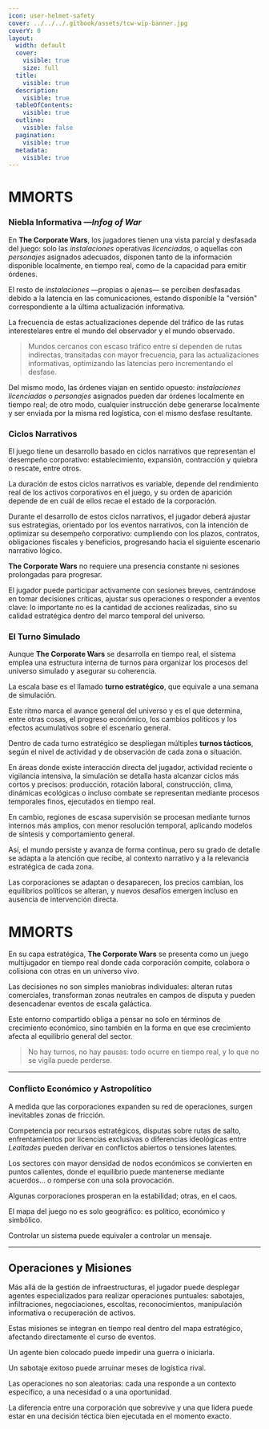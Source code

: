 ```yaml
---
icon: user-helmet-safety
cover: ../../../.gitbook/assets/tcw-wip-banner.jpg
coverY: 0
layout:
  width: default
  cover:
    visible: true
    size: full
  title:
    visible: true
  description:
    visible: true
  tableOfContents:
    visible: true
  outline:
    visible: false
  pagination:
    visible: true
  metadata:
    visible: true
---
```


# MMORTS


### Niebla Informativa —_Infog of War_

En **The Corporate Wars**, los jugadores tienen una vista parcial y desfasada del juego: solo las _instalaciones_ operativas _licenciadas_, o aquellas con _personajes_ asignados adecuados, disponen tanto de la información disponible localmente, en tiempo real, como de la capacidad para emitir órdenes.

El resto de _instalaciones_ —propias o ajenas— se perciben desfasadas debido a la latencia en las comunicaciones, estando disponible la "versión" correspondiente a la última actualización informativa.

La frecuencia de estas actualizaciones depende del tráfico de las rutas interestelares entre el mundo del observador y el mundo observado.

> Mundos cercanos con escaso tráfico entre sí dependen de rutas indirectas, transitadas con mayor frecuencia, para las actualizaciones informativas, optimizando las latencias pero incrementando el desfase.

Del mismo modo, las órdenes viajan en sentido opuesto: _instalaciones_ _licenciadas_ o _personajes_ asignados pueden dar órdenes localmente en tiempo real; de otro modo, cualquier instrucción debe generarse localmente y ser enviada por la misma red logística, con el mismo desfase resultante.

### Ciclos Narrativos

El juego tiene un desarrollo basado en ciclos narrativos que representan el desempeño corporativo: establecimiento, expansión, contracción y quiebra o rescate, entre otros.

La duración de estos ciclos narrativos es variable, depende del rendimiento real de los activos corporativos en el juego, y su orden de aparición depende de en cuál de ellos recae el estado de la corporación.

Durante el desarrollo de estos ciclos narrativos, el jugador deberá ajustar sus estrategias, orientado por los eventos narrativos, con la intención de optimizar su desempeño corporativo: cumpliendo con los plazos, contratos, obligaciones fiscales y beneficios, progresando hacia el siguiente escenario narrativo lógico.

**The Corporate Wars** no requiere una presencia constante ni sesiones prolongadas para progresar.

El jugador puede participar activamente con sesiones breves, centrándose en tomar decisiones críticas, ajustar sus operaciones o responder a eventos clave: lo importante no es la cantidad de acciones realizadas, sino su calidad estratégica dentro del marco temporal del universo.


### El Turno Simulado

Aunque **The Corporate Wars** se desarrolla en tiempo real, el sistema emplea una estructura interna de turnos para organizar los procesos del universo simulado y asegurar su coherencia.

La escala base es el llamado **turno estratégico**, que equivale a una semana de simulación.

Este ritmo marca el avance general del universo y es el que determina, entre otras cosas, el progreso económico, los cambios políticos y los efectos acumulativos sobre el escenario general.

Dentro de cada turno estratégico se despliegan múltiples **turnos tácticos**, según el nivel de actividad y de observación de cada zona o situación.

En áreas donde existe interacción directa del jugador, actividad reciente o vigilancia intensiva, la simulación se detalla hasta alcanzar ciclos más cortos y precisos: producción, rotación laboral, construcción, clima, dinámicas ecológicas o incluso combate se representan mediante procesos temporales finos, ejecutados en tiempo real.

En cambio, regiones de escasa supervisión se procesan mediante turnos internos más amplios, con menor resolución temporal, aplicando modelos de síntesis y comportamiento general.

Así, el mundo persiste y avanza de forma continua, pero su grado de detalle se adapta a la atención que recibe, al contexto narrativo y a la relevancia estratégica de cada zona.

Las corporaciones se adaptan o desaparecen, los precios cambian, los equilibrios políticos se alteran, y nuevos desafíos emergen incluso en ausencia de intervención directa.










# MMORTS

En su capa estratégica, **The Corporate Wars** se presenta como un juego multijugador en tiempo real donde cada corporación compite, colabora o colisiona con otras en un universo vivo.

Las decisiones no son simples maniobras individuales: alteran rutas comerciales, transforman zonas neutrales en campos de disputa y pueden desencadenar eventos de escala galáctica.

Este entorno compartido obliga a pensar no solo en términos de crecimiento económico, sino también en la forma en que ese crecimiento afecta al equilibrio general del sector.

> No hay turnos, no hay pausas: todo ocurre en tiempo real, y lo que no se vigila puede perderse.

***

### Conflicto Económico y Astropolítico

A medida que las corporaciones expanden su red de operaciones, surgen inevitables zonas de fricción.

Competencia por recursos estratégicos, disputas sobre rutas de salto, enfrentamientos por licencias exclusivas o diferencias ideológicas entre _Lealtades_ pueden derivar en conflictos abiertos o tensiones latentes.

Los sectores con mayor densidad de nodos económicos se convierten en puntos calientes, donde el equilibrio puede mantenerse mediante acuerdos... o romperse con una sola provocación.

Algunas corporaciones prosperan en la estabilidad; otras, en el caos.

El mapa del juego no es solo geográfico: es político, económico y simbólico.

Controlar un sistema puede equivaler a controlar un mensaje.

***

## Operaciones y Misiones

Más allá de la gestión de infraestructuras, el jugador puede desplegar agentes especializados para realizar operaciones puntuales: sabotajes, infiltraciones, negociaciones, escoltas, reconocimientos, manipulación informativa o recuperación de activos.

Estas misiones se integran en tiempo real dentro del mapa estratégico, afectando directamente el curso de eventos.

Un agente bien colocado puede impedir una guerra o iniciarla.

Un sabotaje exitoso puede arruinar meses de logística rival.

Las operaciones no son aleatorias: cada una responde a un contexto específico, a una necesidad o a una oportunidad.

La diferencia entre una corporación que sobrevive y una que lidera puede estar en una decisión téctica bien ejecutada en el momento exacto.
